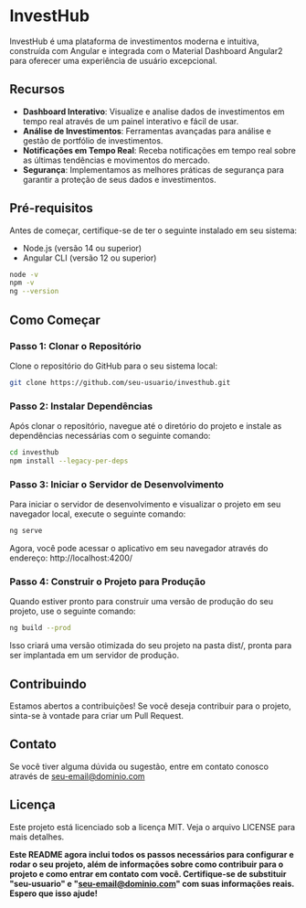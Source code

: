 # InvestHub

InvestHub é uma plataforma de investimentos moderna e intuitiva, construída com Angular e integrada com o Material Dashboard Angular2 para oferecer uma experiência de usuário excepcional.

## Recursos

- **Dashboard Interativo**: Visualize e analise dados de investimentos em tempo real através de um painel interativo e fácil de usar.
- **Análise de Investimentos**: Ferramentas avançadas para análise e gestão de portfólio de investimentos.
- **Notificações em Tempo Real**: Receba notificações em tempo real sobre as últimas tendências e movimentos do mercado.
- **Segurança**: Implementamos as melhores práticas de segurança para garantir a proteção de seus dados e investimentos.

## Pré-requisitos

Antes de começar, certifique-se de ter o seguinte instalado em seu sistema:

- Node.js (versão 14 ou superior)
- Angular CLI (versão 12 ou superior)
```sh
node -v
npm -v
ng --version
```

## Como Começar

### Passo 1: Clonar o Repositório

Clone o repositório do GitHub para o seu sistema local:

```sh
git clone https://github.com/seu-usuario/investhub.git
```

### Passo 2: Instalar Dependências

Após clonar o repositório, navegue até o diretório do projeto e instale as dependências necessárias com o seguinte comando:

```sh
cd investhub
npm install --legacy-per-deps
```

### Passo 3: Iniciar o Servidor de Desenvolvimento

Para iniciar o servidor de desenvolvimento e visualizar o projeto em seu navegador local, execute o seguinte comando:

```sh
ng serve 
```

Agora, você pode acessar o aplicativo em seu navegador através do endereço: http://localhost:4200/

### Passo 4: Construir o Projeto para Produção

Quando estiver pronto para construir uma versão de produção do seu projeto, use o seguinte comando:

```sh
ng build --prod
```

Isso criará uma versão otimizada do seu projeto na pasta dist/, pronta para ser implantada em um servidor de produção.

## Contribuindo
Estamos abertos a contribuições! Se você deseja contribuir para o projeto, sinta-se à vontade para criar um Pull Request.

## **Contato**
Se você tiver alguma dúvida ou sugestão, entre em contato conosco através de seu-email@dominio.com

## Licença
Este projeto está licenciado sob a licença MIT. Veja o arquivo LICENSE para mais detalhes.


**Este README agora inclui todos os passos necessários para configurar e rodar o seu projeto, além de informações sobre como contribuir para o projeto e como entrar em contato com você. Certifique-se de substituir "seu-usuario" e "seu-email@dominio.com" com suas informações reais. Espero que isso ajude!**
